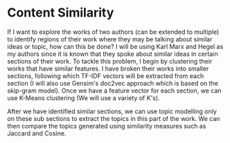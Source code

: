 # Content Similarity 

If I want to explore the works of two authors (can be extended to multiple) to identify regions of their work where they may be talking about similar ideas or topic, how can this be done? I will be using Karl Marx and Hegel as my authors since it is known that they spoke about similar ideas in certain sections of their work. To tackle this problem, I begin by clustering their works that have similar features. I have broken their works into smaller sections, following which TF-IDF vectors will be extracted from each section (I will also use Gensim's doc2vec approach which is based on the skip-gram model). Once we have a feature vector for each section, we can use K-Means clustering (We will use a variety of K's). 

After we have identified similar sections, we can use topic modelling only on these sub sections to extract the topics in this part of the work. We can then compare the topics generated using similarity measures such as Jaccard and Cosine. 
